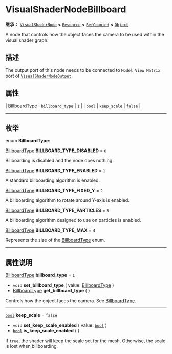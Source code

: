 <!-- ⚠ 请勿编辑本文件 ⚠ -->
<!-- 本文档使用脚本从 WeDot 引擎源码仓库生成。 -->
<!-- 生成脚本：https://github.com/WeDot-Engine/WeDot/tree/4.3/doc/tools/make_md.py； -->
<!-- 原文件：https://github.com/WeDot-Engine/WeDot/tree/4.3/doc/classes/VisualShaderNodeBillboard.xml。 -->

<div id="_class_visualshadernodebillboard"></div>

# VisualShaderNodeBillboard

**继承：** [`VisualShaderNode`](class_visualshadernode.md) **<** [`Resource`](class_resource.md) **<** [`RefCounted`](class_refcounted.md) **<** [`Object`](class_object.md)

A node that controls how the object faces the camera to be used within the visual shader graph.

## 描述

The output port of this node needs to be connected to `Model View Matrix` port of [`VisualShaderNodeOutput`](class_visualshadernodeoutput.md).

## 属性

| [BillboardType](#enum_visualshadernodebillboard_billboardtype) | [`billboard_type`](#class_visualshadernodebillboard_property_billboard_type) | ``1``     |
| [`bool`](class_bool.md)                                        | [`keep_scale`](#class_visualshadernodebillboard_property_keep_scale)         | ``false`` |

<!-- rst-class:: classref-section-separator -->

---

## 枚举

<div id="_class_enum_visualshadernodebillboard_billboardtype"></div>

enum **BillboardType**: <div id="enum_visualshadernodebillboard_billboardtype"></div>

<div id="_class_visualshadernodebillboard_constant_billboard_type_disabled"></div>

[BillboardType](#enum_visualshadernodebillboard_billboardtype) **BILLBOARD_TYPE_DISABLED** = ``0``

Billboarding is disabled and the node does nothing.

<div id="_class_visualshadernodebillboard_constant_billboard_type_enabled"></div>

[BillboardType](#enum_visualshadernodebillboard_billboardtype) **BILLBOARD_TYPE_ENABLED** = ``1``

A standard billboarding algorithm is enabled.

<div id="_class_visualshadernodebillboard_constant_billboard_type_fixed_y"></div>

[BillboardType](#enum_visualshadernodebillboard_billboardtype) **BILLBOARD_TYPE_FIXED_Y** = ``2``

A billboarding algorithm to rotate around Y-axis is enabled.

<div id="_class_visualshadernodebillboard_constant_billboard_type_particles"></div>

[BillboardType](#enum_visualshadernodebillboard_billboardtype) **BILLBOARD_TYPE_PARTICLES** = ``3``

A billboarding algorithm designed to use on particles is enabled.

<div id="_class_visualshadernodebillboard_constant_billboard_type_max"></div>

[BillboardType](#enum_visualshadernodebillboard_billboardtype) **BILLBOARD_TYPE_MAX** = ``4``

Represents the size of the [BillboardType](#enum_visualshadernodebillboard_billboardtype) enum.

<!-- rst-class:: classref-section-separator -->

---

## 属性说明

<div id="_class_visualshadernodebillboard_property_billboard_type"></div>

[BillboardType](#enum_visualshadernodebillboard_billboardtype) **billboard_type** = ``1`` <div id="class_visualshadernodebillboard_property_billboard_type"></div>

- `void` **set_billboard_type** ( value: [BillboardType](#enum_visualshadernodebillboard_billboardtype) )
- [BillboardType](#enum_visualshadernodebillboard_billboardtype) **get_billboard_type** ( )

Controls how the object faces the camera. See [BillboardType](#enum_visualshadernodebillboard_billboardtype).

<!-- rst-class:: classref-item-separator -->

---

<div id="_class_visualshadernodebillboard_property_keep_scale"></div>

[`bool`](class_bool.md) **keep_scale** = ``false`` <div id="class_visualshadernodebillboard_property_keep_scale"></div>

- `void` **set_keep_scale_enabled** ( value: [`bool`](class_bool.md) )
- [`bool`](class_bool.md) **is_keep_scale_enabled** ( )

If `true`, the shader will keep the scale set for the mesh. Otherwise, the scale is lost when billboarding.

[^virtual]: 本方法通常需要用户覆盖才能生效。
[^const]: 本方法无副作用，不会修改该实例的任何成员变量。
[^vararg]: 本方法除了能接受在此处描述的参数外，还能够继续接受任意数量的参数。
[^constructor]: 本方法用于构造某个类型。
[^static]: 调用本方法无需实例，可直接使用类名进行调用。
[^operator]: 本方法描述的是使用本类型作为左操作数的有效运算符。
[^bitfield]: 这个值是由下列位标志构成位掩码的整数。
[^void]: 无返回值。
